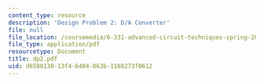```yaml
---
content_type: resource
description: 'Design Problem 2: D/A Converter'
file: null
file_location: /coursemedia/6-331-advanced-circuit-techniques-spring-2002/d658813013f46404863b1168273f0612_dp2.pdf
file_type: application/pdf
resourcetype: Document
title: dp2.pdf
uid: d6588130-13f4-6404-863b-1168273f0612
---
```

